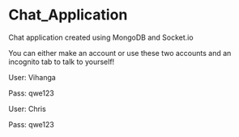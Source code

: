 # Chat_Application
Chat application created using MongoDB and Socket.io

You can either make an account or use these two accounts and an incognito tab to talk to yourself!

User: Vihanga

Pass: qwe123


User: Chris

Pass: qwe123
